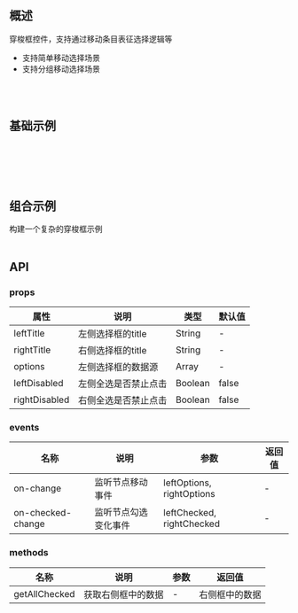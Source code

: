 
## 概述

穿梭框控件，支持通过移动条目表征选择逻辑等
<ul>
    <li>支持简单移动选择场景</li>
    <li>支持分组移动选择场景</li>
</ul>
<br/>
<br/>


## 基础示例

<br/>
<br/>

<template>
    <Card>
        <p class="card-title">基础用法示例</p>
        <template>
            <div class="transfer-doc">
                <div class="example">
                    <normalTransferExample/>
                </div>
            </div>
        </template>
        <br/>
        <br/>
        <nv-code :content="normalTransferExampleCode">
        </nv-code>
    </Card>
</template>

<br/>
<br/>



## 组合示例

构建一个复杂的穿梭框示例
<br/>
<br/>

<template>
    <Card>
        <p class="card-title">组合用法示例</p>
        <template>
            <div class="transfer-doc">
                <div class="example">
                    <complexTransferExample/>
                </div>
            </div>
        </template>
        <br/>
        <br/>
        <nv-code :content="complexTransferExampleCode">
        </nv-code>
    </Card>
</template>



## API

### props

| 属性       | 说明                                     | 类型              | 默认值      |
| ---------- | -----------------------------------------| --------------    | ----------- |
| leftTitle  | 左侧选择框的title                         | String            | -           |
| rightTitle | 右侧选择框的title                         | String            | - |
| options    | 左侧选择框的数据源                         | Array             | -            |
| leftDisabled  | 左侧全选是否禁止点击                     | Boolean           | false      |
| rightDisabled | 右侧全选是否禁止点击                     | Boolean           | false      |


### events

| 名称       | 说明                                     | 参数         |        返回值      |
| ---------- | -----------------------------------------| ------------ |------------------- |
| on-change          | 监听节点移动事件                    | leftOptions, rightOptions        | - |
| on-checked-change  | 监听节点勾选变化事件                 | leftChecked, rightChecked        | - |


### methods

| 名称       | 说明                                     | 参数         |        返回值      |
| ---------- | -----------------------------------------| ------------ |------------------- |
| getAllChecked | 获取右侧框中的数据                       | -        | 右侧框中的数据            |


<script>
import normalTransferExample from  '../../../example/transfer/normal.vue';
import complexTransferExample from  '../../../example/transfer/complex.vue';

// 基础用法示例代码
const normalTransferExampleCode = ``;


// 组合示例
const complexTransferExampleCode = ``;

export default {
    name: 'transferDoc',
    components: {
        normalTransferExample,
        complexTransferExample
    },
    data() {
        return {
            normalTransferExampleCode: normalTransferExampleCode,
            complexTransferExampleCode: complexTransferExampleCode
        }
    }
};
</script>

<style lang="less" >
    .transfer-doc {
        .example {
            margin: 20px 0;
        }
    }
    .card-title {
        font-weight: 600;
    }
</style>
